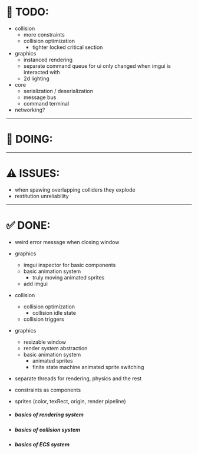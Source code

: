 # 🎯 TODO:

- collision
    - more constraints
    - collision optimization
        - tighter locked critical section
- graphics
    - instanced rendering
    - separate command queue for ui only changed when imgui is interacted with
    - 2d lighting
- core
    - serialization / deserialization
    - message bus
    - command terminal
- networking?

---

# 📌 DOING:

---

# ⚠️ ISSUES:
- when spawing overlapping colliders they explode
- restitution unreliability
---

# ✅ DONE:

- weird error message when closing window
- graphics
    - imgui inspector for basic components
    - basic animation system
        - truly moving animated sprites
    - add imgui
- collision
    - collision optimization
        - collision idle state
    - collision triggers
- graphics
    - resizable window
    - render system abstraction
    - basic animation system
        - animated sprites
        - finite state machine animated sprite switching
- separate threads for rendering, physics and the rest
- constraints as components
- sprites (color, texRect, origin, render pipeline)

- ##### basics of rendering system
- ##### basics of collision system
- ##### basics of ECS system
